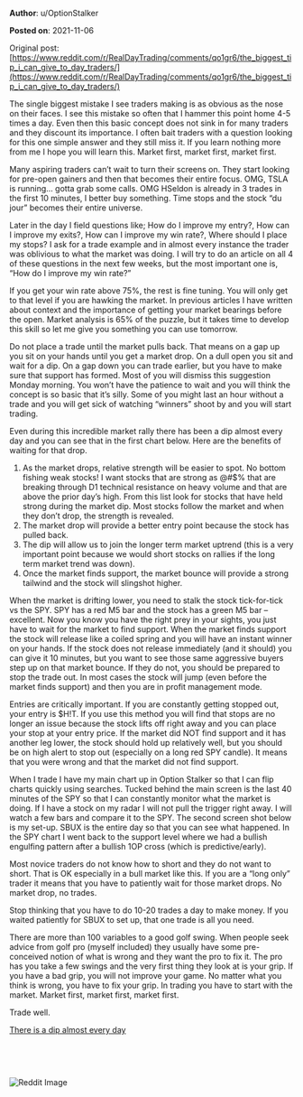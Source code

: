 **Author**: u/OptionStalker

**Posted on**: 2021-11-06

Original post: [https://www.reddit.com/r/RealDayTrading/comments/qo1gr6/the_biggest_tip_i_can_give_to_day_traders/](https://www.reddit.com/r/RealDayTrading/comments/qo1gr6/the_biggest_tip_i_can_give_to_day_traders/)

The single biggest mistake I see traders making is as obvious as the nose on their faces. I see this mistake so often that I hammer this point home 4-5 times a day. Even then this basic concept does not sink in for many traders and they discount its importance. I often bait traders with a question looking for this one simple answer and they still miss it.  If you learn nothing more from me I hope you will learn this. Market first, market first, market first.

Many aspiring traders can’t wait to turn their screens on. They start looking for pre-open gainers and then that becomes their entire focus. OMG, TSLA is running… gotta grab some calls. OMG HSeldon is already in 3 trades in the first 10 minutes, I better buy something. Time stops and the stock “du jour” becomes their entire universe.

Later in the day I field questions like; How do I improve my entry?, How can I improve my exits?, How can I improve my win rate?, Where should I place my stops? I ask for a trade example and in almost every instance the trader was oblivious to what the market was doing. I will try to do an article on all 4 of these questions in the next few weeks, but the most important one is, “How do I improve my win rate?”

If you get your win rate above 75%, the rest is fine tuning. You will only get to that level if you are hawking the market. In previous articles I have written about context and the importance of getting your market bearings before the open. Market analysis is 65% of the puzzle, but it takes time to develop this skill so let me give you something you can use tomorrow.

Do not place a trade until the market pulls back. That means on a gap up you sit on your hands until you get a market drop. On a dull open you sit and wait for a dip. On a gap down you can trade earlier, but you have to make sure that support has formed.  Most of you will dismiss this suggestion Monday morning. You won’t have the patience to wait and you will think the concept is so basic that it’s silly. Some of you might last an hour without a trade and you will get sick of watching “winners” shoot by and you will start trading.

Even during this incredible market rally there has been a dip almost every day and you can see that in the first chart below. Here are the benefits of waiting for that drop.

1. As the market drops, relative strength will be easier to spot. No bottom fishing weak stocks! I want stocks that are strong as @#$% that are breaking through D1 technical resistance on heavy volume and that are above the prior day’s high. From this list look for stocks that have held strong during the market dip. Most stocks follow the market and when they don’t drop, the strength is revealed.
2. The market drop will provide a better entry point because the stock has pulled back.
3. The dip will allow us to join the longer term market uptrend (this is a very important point because we would short stocks on rallies if the long term market trend was down).
4. Once the market finds support, the market bounce will provide a strong tailwind and the stock will slingshot higher.

When the market is drifting lower, you need to stalk the stock tick-for-tick vs the SPY. SPY has a red M5 bar and the stock has a green M5 bar – excellent. Now you know you have the right prey in your sights, you just have to wait for the market to find support. When the market finds support the stock will release like a coiled spring and you will have an instant winner on your hands. If the stock does not release immediately (and it should) you can give it 10 minutes, but you want to see those same aggressive buyers step up on that market bounce. If they do not, you should be prepared to stop the trade out. In most cases the stock will jump (even before the market finds support) and then you are in profit management mode.

Entries are critically important. If you are constantly getting stopped out, your entry is $H!T. If you use this method you will find that stops are no longer an issue because the stock lifts off right away and you can place your stop at your entry price. If the market did NOT find support and it has another leg lower, the stock should hold up relatively well, but you should be on high alert to stop out (especially on a long red SPY candle). It means that you were wrong and that the market did not find support.

When I trade I have my main chart up in Option Stalker so that I can flip charts quickly using searches. Tucked behind the main screen is the last 40 minutes of the SPY so that I can constantly monitor what the market is doing. If I have a stock on my radar I will not pull the trigger right away. I will watch a few bars and compare it to the SPY. The second screen shot below is my set-up. SBUX is the entire day so that you can see what happened. In the SPY chart I went back to the support level where we had a bullish engulfing pattern after a bullish 1OP cross (which is predictive/early).

Most novice traders do not know how to short and they do not want to short. That is OK especially in a bull market like this. If you are a “long only” trader it means that you have to patiently wait for those market drops. No market drop, no trades.

Stop thinking that you have to do 10-20 trades a day to make money. If you waited patiently for SBUX to set up, that one trade is all you need.

There are more than 100 variables to a good golf swing. When people seek advice from golf pro (myself included) they usually have some pre-conceived notion of what is wrong and they want the pro to fix it. The pro has you take a few swings and the very first thing they look at is your grip. If you have a bad grip, you will not improve your game. No matter what you think is wrong, you have to fix your grip. In trading you have to start with the market. Market first, market first, market first.

Trade well.

[There is a dip almost every day](<img src="cache/images/7ec00aac5af089c829e216ae2ebb68e4.png" alt="Reddit Image">)

&#x200B;

&#x200B;

<img src="cache/images/61f95b6d043e3c591928470eef04c6f0.png" alt="Reddit Image">